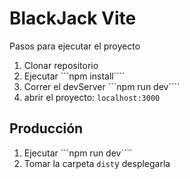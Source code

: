 

# BlackJack Vite

Pasos para ejecutar el proyecto

1. Clonar repositorio
2. Ejecutar ```npm install````
3. Correr el devServer ```npm run dev````
4. abrir el proyecto: ```localhost:3000```

## Producción

1. Ejecutar ```npm run dev````
2. Tomar la carpeta ```dist```y desplegarla